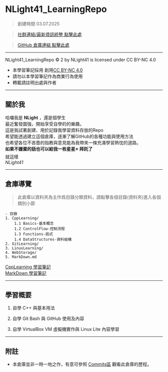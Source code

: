 # NLight41_LearningRepo  
> 創建時間 03.07.2025  
  
> [社群連結/最新資訊統整 點擊此處](https://nlight41.github.io/NLight41_LearningRepo/WebStorage/Update)  
  
> [GitHub 倉庫連結 點擊此處](https://github.com/NLight41/NLight41_LearningRepo)  
  
---  
  
NLight41_LearningRepo © 2 by NLight41 is licensed under CC BY-NC 4.0  
- 本學習筆記採用 創用[CC BY-NC 4.0](https://creativecommons.org/licenses/by-nc/4.0)  
- 請勿以本學習筆記作為商業行為使用  
- 轉載請註明出處與作者  
  
---
## 關於我
  
哈囉我是 **NLight** ，還是個學生  
最近奮發圖強，開始享受自學的的樂趣。  
這是我試著創建、用於記錄我學習資料存放的Repo  
希望能透過建立這個倉庫，逐漸了解GitHub的各種功能與使用方法  
也希望各位不吝嗇的指教與意見能為我帶來一條充滿學習熱忱的道路。  
**如果不嫌棄的話也可以給我一枚星星⭐️ 拜託了**  
就這樣  
*NLight41*  
  
---
## 倉庫導覽  
> 此倉庫以資料夾為主作爲目錄分類資料，請點擊各個目錄(資料夾)進入各個類別小節  
  
	- 目錄
	1. CppLearning/ 
		1.1 Basics-基本概念
		1.2 ControlFlow-控制流程
		1.3 Functions-函式
		1.4 DataStructures-資料結構
	2. GitLearning/  
	3. LinuxLearning/  
	4. WebStorage/  
	5. MarkDown.md  
	
[CppLearning 學習筆記](https://nlight41.github.io/NLight41_LearningRepo/CppLearning/)  
[MarkDown 學習筆記](https://nlight41.github.io/NLight41_LearningRepo/MarkDown)

---
## 學習概要  
  
1. 自學 C++ 與基本用法  
  
2. 自學 Git Bash 與 GitHub 使用及內容  
  
3. 自學 VirtualBox VM 虛擬機實作與 Linux Lite 內容學習  
  
---
  
## 附註
- 本倉庫並非一時一地之作，有意可參照 [Commits區](https://github.com/NLight41/NLight41_LearningRepo/commits/main) 觀看此倉庫的歷程。
  


